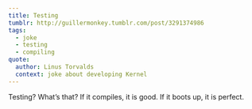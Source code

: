 ```yaml
---
title: Testing
tumblr: http://guillermonkey.tumblr.com/post/3291374986
tags:
  - joke
  - testing
  - compiling
quote:
  author: Linus Torvalds
  context: joke about developing Kernel
---
```


Testing? What’s that? If it compiles, it is good. If it boots up, it is perfect.
